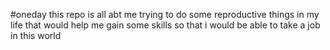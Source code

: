 #oneday
this repo is all abt me trying to do some reproductive things in my life that would help me gain some skills so that i would be able to take a job in this world 
